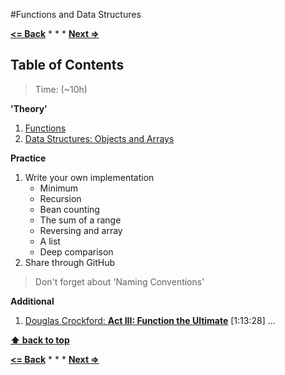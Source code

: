 #Functions and Data Structures

**[<= Back](basic-syntax.md)**		*	*	*	**[Next =>](high-order-functions.md)**

## Table of Contents

> Time: (~10h)

**'Theory'**

1. [Functions](http://eloquentjavascript.net/03_functions.html)
1. [Data Structures: Objects and Arrays](http://eloquentjavascript.net/04_data.html)

**Practice**

1. Write your own implementation
	* Minimum
	* Recursion 
	* Bean counting
	* The sum of a range
	* Reversing and array
	* A list
	* Deep comparison
1. Share through GitHub

>Don't forget about 'Naming Conventions'

**Additional**

1. [Douglas Crockford: **Act III: Function the Ultimate**](https://www.youtube.com/watch?v=ya4UHuXNygM) [1:13:28]
...

**[⬆ back to top](#table-of-contents)**

**[<= Back](basic-syntax.md)**		*	*	*	**[Next =>](high-order-functions.md)**






